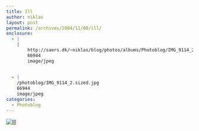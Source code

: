 ```yaml
---
title: Ill
author: niklas
layout: post
permalink: /archives/2004/11/08/ill/
enclosure:
  - |
    |
        http://saers.dk/~niklas/blog/photos/albums/Photoblog/IMG_9114_2.sized.jpg
        66944
        image/jpeg
        
        
  - |
    /photoblog/IMG_9114_2.sized.jpg
    66944
    image/jpeg
categories:
  - Photoblog
---
```

<a href="http://blog.saers.com/photos/Photoblog/IMG_9114_2.jpg" class="broken_link"><img src="/photoblog/IMG_9114_2.sized.jpg" alt="Ill" border="0" /></a>